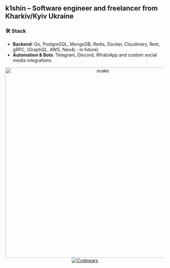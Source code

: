 ## k1shin – Software engineer and freelancer from Kharkiv/Kyiv Ukraine

### 🛠 Stack  
- **Backend**: Go, PostgreSQL, MongoDB, Redis, Docker, Cloudinary, Rest, gRPC, (GraphQL, AWS, Neo4j - in future)  
- **Automation & Bots**: Telegram, Discord, WhatsApp and custom social media integrations  

<div align="center">
    <img width="600" src="github-snake.svg" alt="snake"/>
    <a href="https://www.codewars.com/users/k1shin">
        <img src="https://www.codewars.com/users/k1shin/badges/large" alt="Codewars"/>
    </a>
    <br>
</div>

